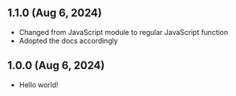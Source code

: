 ## 1.1.0 (Aug 6, 2024)

* Changed from JavaScript module to regular JavaScript function
* Adopted the docs accordingly

## 1.0.0 (Aug 6, 2024)

* Hello world!
